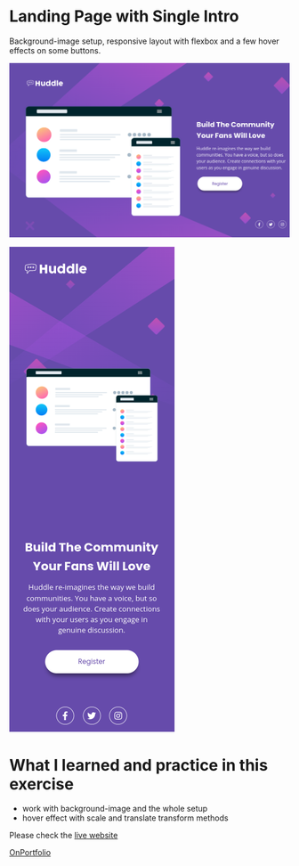 # Landing Page with Single Intro

Background-image setup, responsive layout with flexbox and a few hover effects on some buttons.

![Design for Desktop viewport](desktop-preview.jpg)

![Design for Mobile viewport](./mobileView.png)

# What I learned and practice in this exercise

* work with background-image and the whole setup
* hover effect with scale and translate transform methods

Please check the [live website](https://landing-page-with-single-intro.vercel.app/)

[OnPortfolio](https://front-end-portfolio.vercel.app/)